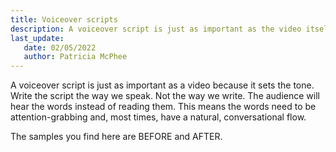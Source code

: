 ```yaml
---
title: Voiceover scripts
description: A voiceover script is just as important as the video itself because it sets the tone. Write the script the way we speak. Not the way we write. The audience will hear the words instead of reading them. This means the words need to be attention-grabbing and, most times, have a natural, conversational flow.
last_update: 
   date: 02/05/2022
   author: Patricia McPhee
---
```


A voiceover script is just as important as a video because it sets the tone. Write the script the way we speak. Not the way we write. The audience will hear the words instead of reading them. This means the words need to be attention-grabbing and, most times, have a natural, conversational flow.

The samples you find here are BEFORE and AFTER.